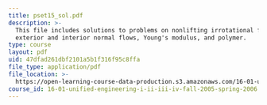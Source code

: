 ```yaml
---
title: pset15_sol.pdf
description: >-
  This file includes solutions to problems on nonlifting irrotational flow,
  exterior and interior normal flows, Young's modulus, and polymer.
type: course
layout: pdf
uid: 47dfad261dbf2101a5b1f316f95c8ffa
file_type: application/pdf
file_location: >-
  https://open-learning-course-data-production.s3.amazonaws.com/16-01-unified-engineering-i-ii-iii-iv-fall-2005-spring-2006/47dfad261dbf2101a5b1f316f95c8ffa_pset15_sol.pdf
course_id: 16-01-unified-engineering-i-ii-iii-iv-fall-2005-spring-2006
---
```

